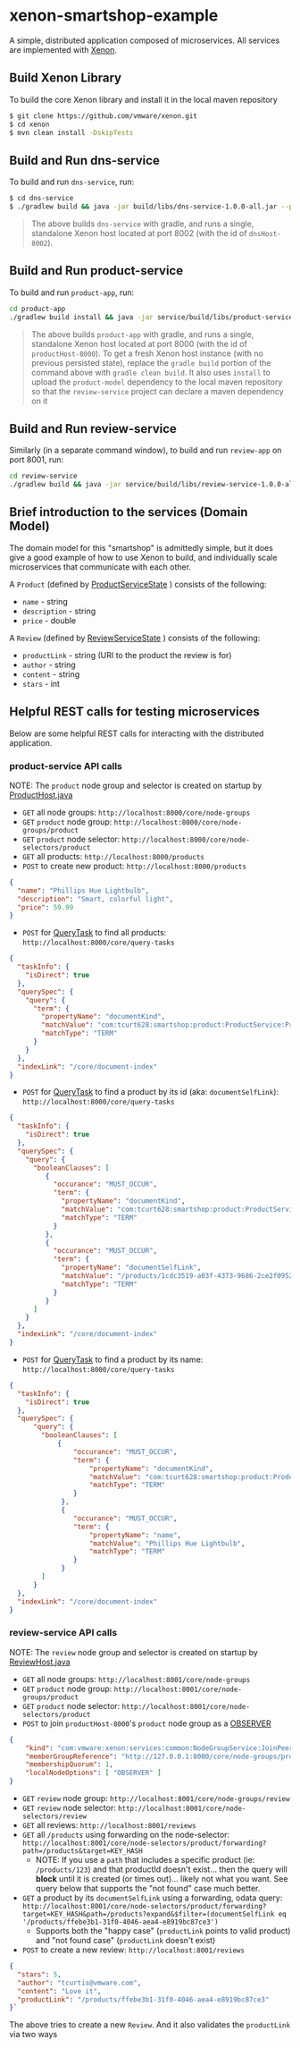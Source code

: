 # xenon-smartshop-example

A simple, distributed application composed of microservices. All services are implemented with [Xenon](https://github.com/vmware/xenon/).

## Build Xenon Library

To build the core Xenon library and install it in the local maven repository
```bash
$ git clone https://github.com/vmware/xenon.git
$ cd xenon
$ mvn clean install -DskipTests
```

## Build and Run dns-service

To build and run `dns-service`, run:
```bash
$ cd dns-service
$ ./gradlew build && java -jar build/libs/dns-service-1.0.0-all.jar --port=8002 --id=dnsHost-8002 --sandbox=build/tmp/xenon
```

> The above builds `dns-service` with gradle, and runs a single, standalone Xenon host located at port 8002 (with the id of `dnsHost-8002`). 

## Build and Run product-service

To build and run `product-app`, run:
```bash
cd product-app
./gradlew build install && java -jar service/build/libs/product-service-1.0.0-all.jar --port=8000 --id=productHost-8000 --sandbox=service/build/tmp/xenon --dnshost=localhost --dnsport=8002 --peerNodes=http://127.0.0.1:8000,http://127.0.0.1:8001
```

> The above builds `product-app` with gradle, and runs a single, standalone Xenon host located at port 8000 (with the id of `productHost-8000`). To get a fresh Xenon host instance (with no previous persisted state), replace the `gradle build` portion of the command above with `gradle clean build`.
> It also uses `install` to upload the `product-model` dependency to the local maven repository so that the `review-service` project can declare a maven dependency on it

## Build and Run review-service
Similarly (in a separate command window), to build and run `review-app` on port 8001, run:

```bash
cd review-service
./gradlew build && java -jar service/build/libs/review-service-1.0.0-all.jar --port=8001 --id=reviewHost-8001 --sandbox=service/build/tmp/xenon --dnshost=localhost --dnsport=8002
```

## Brief introduction to the services (Domain Model)
The domain model for this "smartshop" is admittedly simple, but it does give a good example of how to use Xenon to build, and individually scale microservices that communicate with each other.

A `Product` (defined by [ProductServiceState](./product-service/src/main/java/com/tcurt628/smartshop/product/ProductService.java#L27) ) consists of the following:
* `name` - string
* `description` - string
* `price` - double

A `Review` (defined by [ReviewServiceState](./review-service/src/main/java/com/tcurt628/smartshop/review/ReviewService.java#L35) ) consists of the following:
* `productLink` - string (URI to the product the review is for)
* `author` - string
* `content` - string
* `stars` - int

## Helpful REST calls for testing microservices
Below are some helpful REST calls for interacting with the distributed application.

### product-service API calls

NOTE: The `product` node group and selector is created on startup by [ProductHost.java](./product-service/src/main/java/com/tcurt628/smartshop/product/ProductHost.java#L40)

* `GET` all node groups: `http://localhost:8000/core/node-groups`
* `GET` `product` node group: `http://localhost:8000/core/node-groups/product`
* `GET` `product` node selector: `http://localhost:8000/core/node-selectors/product`
* `GET` all products: `http://localhost:8000/products`
* `POST` to create new product: `http://localhost:8000/products`
```json
{
  "name": "Phillips Hue Lightbulb",
  "description": "Smart, colorful light",
  "price": 59.99
}
```
* `POST` for [QueryTask](https://github.com/vmware/xenon/wiki/Introduction-to-Service-Queries) to find all products: `http://localhost:8000/core/query-tasks`
```json
{
  "taskInfo": {
    "isDirect": true
  },
  "querySpec": {
    "query": {
      "term": {
        "propertyName": "documentKind",
        "matchValue": "com:tcurt628:smartshop:product:ProductService:ProductServiceState",
        "matchType": "TERM"
      }
    }
  },
  "indexLink": "/core/document-index"
}
```
* `POST` for [QueryTask](https://github.com/vmware/xenon/wiki/Introduction-to-Service-Queries) to find a product by its id (aka: `documentSelfLink`): `http://localhost:8000/core/query-tasks`
```json
{
  "taskInfo": {
    "isDirect": true
  },
  "querySpec": {
    "query": {
      "booleanClauses": [
         {
           "occurance": "MUST_OCCUR",
           "term": {
             "propertyName": "documentKind",
             "matchValue": "com:tcurt628:smartshop:product:ProductService:ProductServiceState",
             "matchType": "TERM"
           }
         },
         {
           "occurance": "MUST_OCCUR",
           "term": {
             "propertyName": "documentSelfLink",
             "matchValue": "/products/1cdc3519-a03f-4373-9686-2ce2f0952a0d",
             "matchType": "TERM"
           }
         }
      ]
    }
  },
  "indexLink": "/core/document-index"
}
```
* `POST` for [QueryTask](https://github.com/vmware/xenon/wiki/Introduction-to-Service-Queries) to find a product by its name: `http://localhost:8000/core/query-tasks`
```json
{
  "taskInfo": {
    "isDirect": true
  },
  "querySpec": {
      "query": {
        "booleanClauses": [
            {
                "occurance": "MUST_OCCUR",
                "term": {
                    "propertyName": "documentKind",
                    "matchValue": "com:tcurt628:smartshop:product:ProductService:ProductServiceState",
                    "matchType": "TERM"
                }
             },
             {
                "occurance": "MUST_OCCUR",
                "term": {
                    "propertyName": "name",
                    "matchValue": "Phillips Hue Lightbulb",
                    "matchType": "TERM"
                }
             }
        ]
      }
  },
  "indexLink": "/core/document-index"
}
```

### review-service API calls

NOTE: The `review` node group and selector is created on startup by [ReviewHost.java](review-service/src/main/java/com/tcurt628/smartshop/review/ReviewHost.java#L41)

* `GET` all node groups: `http://localhost:8001/core/node-groups`
* `GET` `product` node group: `http://localhost:8001/core/node-groups/product`
* `GET` `product` node selector: `http://localhost:8001/core/node-selectors/product`
* `POST` to join `productHost-8000`'s `product` node group as a [OBSERVER](https://github.com/vmware/xenon/wiki/NodeGroupService#node-options)
```json
{
    "kind": "com:vmware:xenon:services:common:NodeGroupService:JoinPeerRequest",
    "memberGroupReference": "http://127.0.0.1:8000/core/node-groups/product",
    "membershipQuorum": 1,
    "localNodeOptions": [ "OBSERVER" ]
}
```
* `GET` `review` node group: `http://localhost:8001/core/node-groups/review`
* `GET` `review` node selector: `http://localhost:8001/core/node-selectors/review`
* `GET` all reviews: `http://localhost:8001/reviews`
* `GET` all `/products` using forwarding on the node-selector: `http://localhost:8001/core/node-selectors/product/forwarding?path=/products&target=KEY_HASH`
  * NOTE: If you use a `path` that includes a specific product (ie: `/products/123`) and that productId doesn't exist... then the query will **block** until it is created (or times out)... likely not what you want. See query below that supports the "not found" case much better.
* `GET` a product by its `documentSelfLink` using a forwarding, odata query: `http://localhost:8001/core/node-selectors/product/forwarding?target=KEY_HASH&path=/products?expand&$filter=(documentSelfLink eq '/products/ffebe3b1-31f0-4046-aea4-e8919bc87ce3')`
  * Supports both the "happy case" (`productLink` points to valid product) and "not found case" (`productLink` doesn't exist)
* `POST` to create a new review: `http://localhost:8001/reviews`
```json
{
  "stars": 5,
  "author": "tcurtis@vmware.com",
  "content": "Love it",
  "productLink": "/products/ffebe3b1-31f0-4046-aea4-e8919bc87ce3"
}`
```
The above tries to create a new `Review`. And it also validates the `productLink` via two ways

